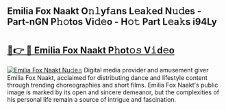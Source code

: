 ## Emilia Fox Naakt O𝚗𝚕yf𝚊ns L𝚎a𝚔ed N𝚞𝚍es - Part-nGN P𝚑𝚘tos Vi𝚍𝚎o - H𝚘𝚝 Part L𝚎a𝚔s i94Ly

# <h2><a href="http://kfan23g.oniu.top/?m=Emilia+Fox+Naakt">🔗👉 🔴 Emilia Fox Naakt P𝚑ot𝚘𝚜 V𝚒d𝚎o</a></h2>

[![Emilia Fox Naakt Nu𝚍e𝚜](https://i.imgur.com/0qMVB7G.gif)](http://kfan23g.oniu.top/?m=Emilia+Fox+Naakt)
Digital media provider and amusement giver Emilia Fox Naakt, acclaimed for distributing dance and lifestyle content through trending choreographies and short films. Emilia Fox Naakt's public image is marked by its open and sincere demeanor, but the complexities of his personal life remain a source of intrigue and fascination.  

